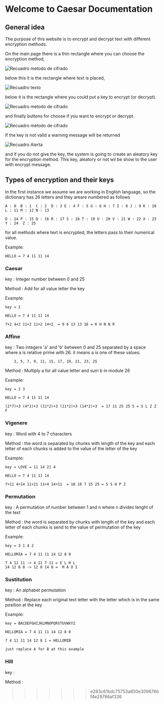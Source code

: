 # Welcome to Caesar Documentation


## General idea 

The purpose of this website is to encrypt and decrypt text with different encryption methods.
 
On the main page there is a thin rectangle where you can choose the encryption method,


![Recuadro metodo de cifrado](\images\ImgMetodo.svg)

 below this it is the rectangle where text is placed,

 ![Recuadro texto](\images\Imgtexto.svg)
 
  below it is the rectangle where you could put a key to encrypt (or decrypt).

  ![Recuadro metodo de cifrado](\images\Imgclavenometodo.svg)

  and finally buttons for choose if you want to encrypt or decrypt.

  ![Recuadro metodo de cifrado](\images\ImgEncriptarDesencriptar.svg)

 If the key is not valid a warning message will be returned 
 
 ![Recuadro Alerta](\images\ImgMensajeError.svg)
 
 and if you do not give the key, the system is going to create an aleatory key for the encryption method. This key, aleatory or not wil be show to the user with encrypt message.

## Types of encryption and their keys

In the first instance we assume  we are working in English language, so the dictionary has 26 letters and they areare numbered as follows

    A : 0  B : 1  C : 2  D : 3 E : 4 F : 5 G : 6 H : 7 I : 8 J : 9 K : 10 L : 11 M : 12 N : 13 
 
    O : 14 P : 15 Q : 16 R : 17 S : 18 T : 19 U : 20 V : 21 W : 22 X : 23 Y : 24  Z : 25 

for all methods where text is encrypted, the letters pass to their numerical value.

Example: 

    HELLO = 7 4 11 11 14



### Caesar
key : Integer number between 0 and 25

Method : Add for all value letter the key 

Example: 

    key = 2

    HELLO = 7 4 11 11 14

    7+2 4+2 11+2 11+2 14+2  = 9 6 13 13 16 = K H N N R


### Affine

key : Two integers 'a' and 'b' between 0 and 25 separated by a space where a is relative prime with 26. it means a is one of these values:

        3, 5, 7, 9, 11, 15, 17, 19, 21, 23, 25


Method : Multiply a for all value letter and sum b in module 26

Example: 

    key = 2 3

    HELLO = 7 4 11 11 14

    (2*7)+3 (4*2)+3 (11*2)+3 (11*2)+3 (14*2)+3  = 17 11 25 25 5 = S L Z Z F

### Vigenere
key : Word with 4 to 7 characters

Method : the word is separated by chunks with length of the key and each letter of each chunks is added to the value of the letter of the key

Example: 

    key = LOVE = 11 14 21 4

    HELLO = 7 4 11 11 14

    7+11 4+14 11+21 11+4 14+11  = 18 18 7 15 25 = S S H P Z


### Permutation
key : A permutation of number between 1 and n where n divides lenght of the text

Method : the word is separated by chunks with length of the key and each letter of each chunks is send to the value of permutation of the key

Example: 

    key = 3 1 4 2 

    HELLOMIA = 7 4 11 11 14 12 8 0

    7 4 11 11 -> 4 11 7 11 = E L H L
    14 12 8 0 -> 12 0 14 8 =  M A O I


### Sustitution

key : An alphabet permutation 

Method : Replace each original text letter with the letter which is in the same position at the key

Example: 

    key = BACDEFGHIJKLMNOPQRSTUVWXYZ 

    HELLOMIA = 7 4 11 11 14 12 8 0

    7 4 11 11 14 12 8 1 = HELLOMIB

    just replace A for B at this example



### Hill

key : 

Method :

>>>>>>> e283c61bdc75753a850e309676bf4e29786af336
